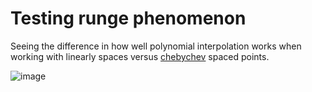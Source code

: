 # Testing runge phenomenon

Seeing the difference in how well polynomial interpolation works when working with linearly spaces versus [chebychev](https://en.wikipedia.org/wiki/Chebyshev_nodes) spaced points. 

![image](figure.png)